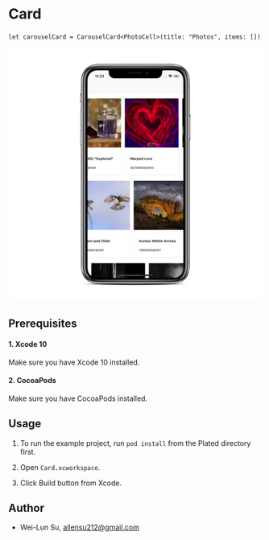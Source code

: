 # Card

`let carouselCard = CarouselCard<PhotoCell>(title: "Photos", items: [])`

![](Images/carousel.png)

## Prerequisites

#### 1. Xcode 10
Make sure you have Xcode 10 installed.

#### 2. CocoaPods
Make sure you have CocoaPods installed.

## Usage

1. To run the example project, run `pod install` from the Plated directory first.

2. Open `Card.xcworkspace`.

3. Click Build button from Xcode.

## Author

* Wei-Lun Su, allensu212@gmail.com
